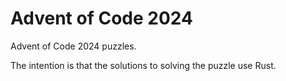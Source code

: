 # Advent of Code 2024

Advent of Code 2024 puzzles.

The intention is that the solutions to solving the puzzle use Rust.